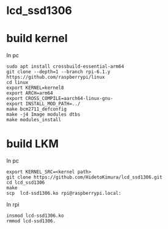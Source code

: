 # lcd_ssd1306

# build kernel

In pc
~~~~
sudo apt install crossbuild-essential-arm64
git clone --depth=1 --branch rpi-6.1.y https://github.com/raspberrypi/linux
cd linux
export KERNEL=kernel8
export ARCH=arm64
export CROSS_COMPILE=aarch64-linux-gnu- 
export INSTALL_MOD_PATH=../
make bcm2711_defconfig
make -j4 Image modules dtbs
make modules_install
~~~~

# build LKM

In pc
~~~~
export KERNEL_SRC=<kernel path>
git clone https://github.com/HidetoKimura/lcd_ssd1306.git
cd lcd_ssd1306
make
scp  lcd-ssd1306.ko rpi@raspberrypi.local:
~~~~

In rpi
~~~~
insmod lcd-ssd1306.ko 
rmmod lcd-ssd1306.
~~~~
